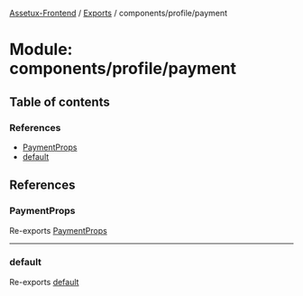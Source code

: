 [Assetux-Frontend](../README.md) / [Exports](../modules.md) / components/profile/payment

# Module: components/profile/payment

## Table of contents

### References

- [PaymentProps](components_profile_payment.md#paymentprops)
- [default](components_profile_payment.md#default)

## References

### PaymentProps

Re-exports [PaymentProps](components_profile_payment_payment.md#paymentprops)

___

### default

Re-exports [default](components_profile_payment_payment.md#default)
